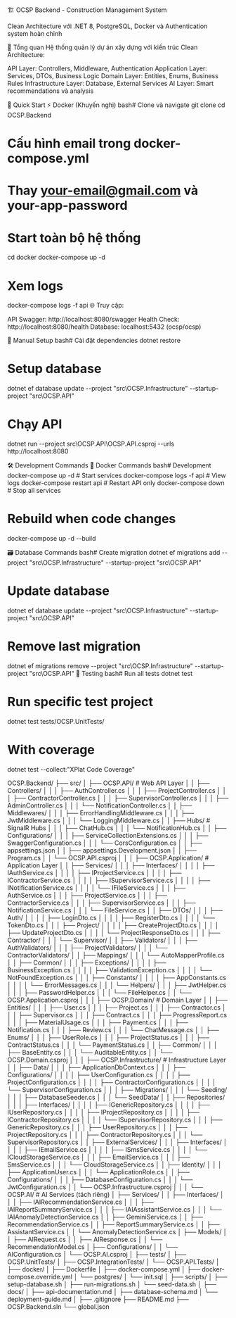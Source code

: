 🏗️ OCSP Backend - Construction Management System

Clean Architecture với .NET 8, PostgreSQL, Docker và Authentication system hoàn chỉnh

🎯 Tổng quan
Hệ thống quản lý dự án xây dựng với kiến trúc Clean Architecture:

API Layer: Controllers, Middleware, Authentication
Application Layer: Services, DTOs, Business Logic
Domain Layer: Entities, Enums, Business Rules
Infrastructure Layer: Database, External Services
AI Layer: Smart recommendations và analysis

🚀 Quick Start
⚡ Docker (Khuyến nghị)
bash# Clone và navigate
git clone <repository-url>
cd OCSP.Backend

# Cấu hình email trong docker-compose.yml

# Thay your-email@gmail.com và your-app-password

# Start toàn bộ hệ thống

cd docker
docker-compose up -d

# Xem logs

docker-compose logs -f api
🌐 Truy cập:

API Swagger: http://localhost:8080/swagger
Health Check: http://localhost:8080/health
Database: localhost:5432 (ocsp/ocsp)

🔧 Manual Setup
bash# Cài đặt dependencies
dotnet restore

# Setup database

dotnet ef database update --project "src\OCSP.Infrastructure" --startup-project "src\OCSP.API"

# Chạy API

dotnet run --project src\OCSP.API\OCSP.API.csproj --urls http://localhost:8080

🛠️ Development Commands
🐳 Docker Commands
bash# Development
docker-compose up -d # Start services
docker-compose logs -f api # View logs
docker-compose restart api # Restart API only
docker-compose down # Stop all services

# Rebuild when code changes

docker-compose up -d --build

🗃️ Database Commands
bash# Create migration
dotnet ef migrations add <MigrationName> --project "src\OCSP.Infrastructure" --startup-project "src\OCSP.API"

# Update database

dotnet ef database update --project "src\OCSP.Infrastructure" --startup-project "src\OCSP.API"

# Remove last migration

dotnet ef migrations remove --project "src\OCSP.Infrastructure" --startup-project "src\OCSP.API"
🧪 Testing
bash# Run all tests
dotnet test

# Run specific test project

dotnet test tests/OCSP.UnitTests/

# With coverage

dotnet test --collect:"XPlat Code Coverage"

OCSP.Backend/
├── src/
│ ├── OCSP.API/ # Web API Layer
│ │ ├── Controllers/
│ │ │ ├── AuthController.cs
│ │ │ ├── ProjectController.cs
│ │ │ ├── ContractorController.cs
│ │ │ ├── SupervisorController.cs
│ │ │ ├── AdminController.cs
│ │ │ └── NotificationController.cs
│ │ ├── Middlewares/
│ │ │ ├── ErrorHandlingMiddleware.cs
│ │ │ ├── JwtMiddleware.cs
│ │ │ └── LoggingMiddleware.cs
│ │ ├── Hubs/ # SignalR Hubs
│ │ │ ├── ChatHub.cs
│ │ │ └── NotificationHub.cs
│ │ ├── Configurations/
│ │ │ ├── ServiceCollectionExtensions.cs
│ │ │ ├── SwaggerConfiguration.cs
│ │ │ └── CorsConfiguration.cs
│ │ ├── appsettings.json
│ │ ├── appsettings.Development.json
│ │ ├── Program.cs
│ │ └── OCSP.API.csproj
│ │
│ ├── OCSP.Application/ # Application Layer
│ │ ├── Services/
│ │ │ ├── Interfaces/
│ │ │ │ ├── IAuthService.cs
│ │ │ │ ├── IProjectService.cs
│ │ │ │ ├── IContractorService.cs
│ │ │ │ ├── ISupervisorService.cs
│ │ │ │ ├── INotificationService.cs
│ │ │ │ └── IFileService.cs
│ │ │ ├── AuthService.cs
│ │ │ ├── ProjectService.cs
│ │ │ ├── ContractorService.cs
│ │ │ ├── SupervisorService.cs
│ │ │ ├── NotificationService.cs
│ │ │ └── FileService.cs
│ │ ├── DTOs/
│ │ │ ├── Auth/
│ │ │ │ ├── LoginDto.cs
│ │ │ │ ├── RegisterDto.cs
│ │ │ │ └── TokenDto.cs
│ │ │ ├── Project/
│ │ │ │ ├── CreateProjectDto.cs
│ │ │ │ ├── UpdateProjectDto.cs
│ │ │ │ └── ProjectResponseDto.cs
│ │ │ ├── Contractor/
│ │ │ └── Supervisor/
│ │ ├── Validators/
│ │ │ ├── AuthValidators/
│ │ │ ├── ProjectValidators/
│ │ │ └── ContractorValidators/
│ │ ├── Mappings/
│ │ │ └── AutoMapperProfile.cs
│ │ ├── Common/
│ │ │ ├── Exceptions/
│ │ │ │ ├── BusinessException.cs
│ │ │ │ ├── ValidationException.cs
│ │ │ │ └── NotFoundException.cs
│ │ │ ├── Constants/
│ │ │ │ ├── AppConstants.cs
│ │ │ │ └── ErrorMessages.cs
│ │ │ └── Helpers/
│ │ │ ├── JwtHelper.cs
│ │ │ ├── PasswordHelper.cs
│ │ │ └── FileHelper.cs
│ │ └── OCSP.Application.csproj
│ │
│ ├── OCSP.Domain/ # Domain Layer
│ │ ├── Entities/
│ │ │ ├── User.cs
│ │ │ ├── Project.cs
│ │ │ ├── Contractor.cs
│ │ │ ├── Supervisor.cs
│ │ │ ├── Contract.cs
│ │ │ ├── ProgressReport.cs
│ │ │ ├── MaterialUsage.cs
│ │ │ ├── Payment.cs
│ │ │ ├── Notification.cs
│ │ │ ├── Review.cs
│ │ │ └── ChatMessage.cs
│ │ ├── Enums/
│ │ │ ├── UserRole.cs
│ │ │ ├── ProjectStatus.cs
│ │ │ ├── ContractStatus.cs
│ │ │ └── PaymentStatus.cs
│ │ ├── Common/
│ │ │ ├── BaseEntity.cs
│ │ │ └── AuditableEntity.cs
│ │ └── OCSP.Domain.csproj
│ │
│ ├── OCSP.Infrastructure/ # Infrastructure Layer
│ │ ├── Data/
│ │ │ ├── ApplicationDbContext.cs
│ │ │ ├── Configurations/
│ │ │ │ ├── UserConfiguration.cs
│ │ │ │ ├── ProjectConfiguration.cs
│ │ │ │ ├── ContractorConfiguration.cs
│ │ │ │ └── SupervisorConfiguration.cs
│ │ │ ├── Migrations/
│ │ │ └── Seeding/
│ │ │ ├── DatabaseSeeder.cs
│ │ │ └── SeedData/
│ │ ├── Repositories/
│ │ │ ├── Interfaces/
│ │ │ │ ├── IGenericRepository.cs
│ │ │ │ ├── IUserRepository.cs
│ │ │ │ ├── IProjectRepository.cs
│ │ │ │ ├── IContractorRepository.cs
│ │ │ │ └── ISupervisorRepository.cs
│ │ │ ├── GenericRepository.cs
│ │ │ ├── UserRepository.cs
│ │ │ ├── ProjectRepository.cs
│ │ │ ├── ContractorRepository.cs
│ │ │ └── SupervisorRepository.cs
│ │ ├── ExternalServices/
│ │ │ ├── Interfaces/
│ │ │ │ ├── IEmailService.cs
│ │ │ │ ├── ISmsService.cs
│ │ │ │ └── ICloudStorageService.cs
│ │ │ ├── EmailService.cs
│ │ │ ├── SmsService.cs
│ │ │ └── CloudStorageService.cs
│ │ ├── Identity/
│ │ │ ├── ApplicationUser.cs
│ │ │ └── ApplicationRole.cs
│ │ ├── Configurations/
│ │ │ ├── DatabaseConfiguration.cs
│ │ │ └── JwtConfiguration.cs
│ │ └── OCSP.Infrastructure.csproj
│ │
│ └── OCSP.AI/ # AI Services (tách riêng)
│ ├── Services/
│ │ ├── Interfaces/
│ │ │ ├── IAIRecommendationService.cs
│ │ │ ├── IAIReportSummaryService.cs
│ │ │ ├── IAIAssistantService.cs
│ │ │ └── IAIAnomalyDetectionService.cs
│ │ ├── GeminiService.cs
│ │ ├── RecommendationService.cs
│ │ ├── ReportSummaryService.cs
│ │ ├── AssistantService.cs
│ │ └── AnomalyDetectionService.cs
│ ├── Models/
│ │ ├── AIRequest.cs
│ │ ├── AIResponse.cs
│ │ └── RecommendationModel.cs
│ ├── Configurations/
│ │ └── AIConfiguration.cs
│ └── OCSP.AI.csproj
│
├── tests/
│ ├── OCSP.UnitTests/
│ ├── OCSP.IntegrationTests/
│ └── OCSP.API.Tests/
│
├── docker/
│ ├── Dockerfile
│ ├── docker-compose.yml
│ ├── docker-compose.override.yml
│ └── postgres/
│ └── init.sql
│
├── scripts/
│ ├── setup-database.sh
│ ├── run-migrations.sh
│ └── seed-data.sh
│
├── docs/
│ ├── api-documentation.md
│ ├── database-schema.md
│ └── deployment-guide.md
│
├── .gitignore
├── README.md
├── OCSP.Backend.sln
└── global.json
